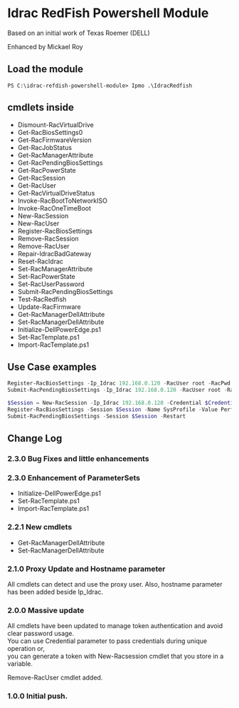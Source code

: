 # Idrac RedFish Powershell Module
Based on an initial work of Texas Roemer (DELL)

Enhanced by Mickael Roy

## Load the module

```
PS C:\idrac-refdish-powershell-module> Ipmo .\IdracRedfish
```

## cmdlets inside

* Dismount-RacVirtualDrive
* Get-RacBiosSettings0
* Get-RacFirmwareVersion
* Get-RacJobStatus
* Get-RacManagerAttribute
* Get-RacPendingBiosSettings
* Get-RacPowerState
* Get-RacSession
* Get-RacUser
* Get-RacVirtualDriveStatus
* Invoke-RacBootToNetworkISO
* Invoke-RacOneTimeBoot
* New-RacSession
* New-RacUser
* Register-RacBiosSettings
* Remove-RacSession
* Remove-RacUser
* Repair-IdracBadGateway
* Reset-RacIdrac
* Set-RacManagerAttribute
* Set-RacPowerState
* Set-RacUserPassword
* Submit-RacPendingBiosSettings
* Test-RacRedfish
* Update-RacFirmware
* Get-RacManagerDellAttribute
* Set-RacManagerDellAttribute
* Initialize-DellPowerEdge.ps1
* Set-RacTemplate.ps1
* Import-RacTemplate.ps1


## Use Case examples
```powershell
Register-RacBiosSettings -Ip_Idrac 192.168.0.120 -RacUser root -RacPwd *pass* -Name SysProfile -Value PerfOptimized
Submit-RacPendingBiosSettings -Ip_Idrac 192.168.0.120 -RacUser root -RacPwd *pass* -Restart
```

```powershell
$Session = New-RacSession -Ip_Idrac 192.168.0.120 -Credential $Credential
Register-RacBiosSettings -Session $Session -Name SysProfile -Value PerfOptimized
Submit-RacPendingBiosSettings -Session $Session -Restart
```

## Change Log
### 2.3.0 Bug Fixes and little enhancements

### 2.3.0 Enhancement of ParameterSets
* Initialize-DellPowerEdge.ps1
* Set-RacTemplate.ps1
* Import-RacTemplate.ps1

### 2.2.1 New cmdlets
* Get-RacManagerDellAttribute
* Set-RacManagerDellAttribute

### 2.1.0 Proxy Update and Hostname parameter
All cmdlets can detect and use the proxy user.
Also, hostname parameter has been added beside Ip_Idrac.

### 2.0.0 Massive update
All cmdlets have been updated to manage token authentication and avoid clear password usage.  
You can use Credential parameter to pass credentials during unique operation or,  
you can generate a token with New-Racsession cmdlet that you store in a variable.  

Remove-RacUser cmdlet added.  

### 1.0.0 Initial push.



